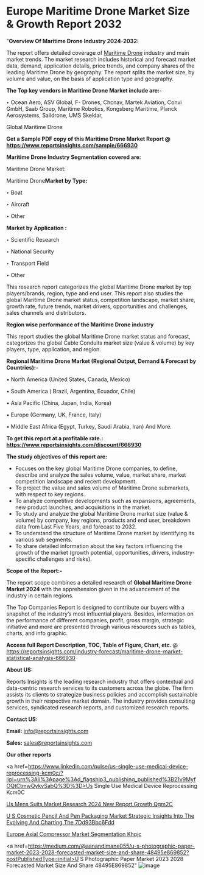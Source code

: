 # Europe Maritime Drone Market Size & Growth Report 2032

"<strong>Overview Of Maritime Drone Industry 2024-2032:</strong>

The report offers detailed coverage of <a href=https://www.reportsinsights.com/sample/666930>Maritime Drone</a> industry and main market trends. The market research includes historical and forecast market data, demand, application details, price trends, and company shares of the leading Maritime Drone by geography. The report splits the market size, by volume and value, on the basis of application type and geography.

<strong>The Top key vendors in Maritime Drone Market include are:- </strong>

‣ Ocean Aero, ASV Global, F- Drones, Chcnav, Martek Aviation, Convi GmbH, Saab Group, Maritime Robotics, Kongsberg Maritime, Planck Aerosystems, Saildrone, UMS Skeldar,

Global Maritime Drone

<strong>Get a Sample PDF copy of this Maritime Drone Market Report </strong><strong>@ <a href=https://www.reportsinsights.com/sample/666930 style=color:#0000ff;>https://www.reportsinsights.com/sample/666930</a> </strong>

<strong>Maritime Drone Industry Segmentation covered are:</strong>

Maritime Drone Market: 

Maritime Drone<strong>Market by Type:</strong>

‣ Boat

‣ Aircraft

‣ Other

<strong>Market by Application :</strong>

‣ Scientific Research

‣ National Security

‣ Transport Field

‣ Other

This research report categorizes the global Maritime Drone market by top players/brands, region, type and end user. This report also studies the global Maritime Drone market status, competition landscape, market share, growth rate, future trends, market drivers, opportunities and challenges, sales channels and distributors.

<strong>Region wise performance of the Maritime Drone industry</strong><strong> </strong>

This report studies the global Maritime Drone market status and forecast, categorizes the global Cable Conduits market size (value &amp; volume) by key players, type, application, and region. 

<strong>Regional Maritime Drone Market (Regional Output, Demand &amp; Forecast by Countries):-</strong>

• North America (United States, Canada, Mexico)

• South America ( Brazil, Argentina, Ecuador, Chile)

• Asia Pacific (China, Japan, India, Korea)

• Europe (Germany, UK, France, Italy)

• Middle East Africa (Egypt, Turkey, Saudi Arabia, Iran) And More.

<strong>To get this report at a profitable rate.: <a href=https://www.reportsinsights.com/discount/666930 style=color:#0000ff;>https://www.reportsinsights.com/discount/666930</a></strong>

<strong>The study objectives of this report are:</strong>
<ul>
  <li>Focuses on the key global Maritime Drone companies, to define, describe and analyze the sales volume, value, market share, market competition landscape and recent development.</li>
  <li>To project the value and sales volume of Maritime Drone submarkets, with respect to key regions.</li>
  <li>To analyze competitive developments such as expansions, agreements, new product launches, and acquisitions in the market.</li>
  <li>To study and analyze the global Maritime Drone market size (value &amp; volume) by company, key regions, products and end user, breakdown data from Last Five Years, and forecast to 2032.</li>
  <li>To understand the structure of Maritime Drone market by identifying its various sub segments.</li>
  <li>To share detailed information about the key factors influencing the growth of the market (growth potential, opportunities, drivers, industry-specific challenges and risks).</li>
</ul>
<strong>Scope of the Report:-</strong><strong> </strong>

The report scope combines a detailed research of <strong>Global Maritime Drone Market 2024 </strong>with the apprehension given in the advancement of the industry in certain regions.

The Top Companies Report is designed to contribute our buyers with a snapshot of the industry’s most influential players. Besides, information on the performance of different companies, profit, gross margin, strategic initiative and more are presented through various resources such as tables, charts, and info graphic.

<strong>Access full Report Description, TOC, Table of Figure, Chart, etc. </strong>@   <a href=https://reportsinsights.com/industry-forecast/maritime-drone-market-statistical-analysis-666930 style=color:#0000ff;>https://reportsinsights.com/industry-forecast/maritime-drone-market-statistical-analysis-666930</a>

<strong>About US:</strong>

Reports Insights is the leading research industry that offers contextual and data-centric research services to its customers across the globe. The firm assists its clients to strategize business policies and accomplish sustainable growth in their respective market domain. The industry provides consulting services, syndicated research reports, and customized research reports.

<strong>Contact US:</strong>

<p class=""""><b>Email:</b> <a href=mailto:info@reportsinsights.com>info@reportsinsights.com</a></p>
<p class=""""><b>Sales:</b> <a href=mailto:sales@reportsinsights.com>sales@reportsinsights.com</a></p>

<strong>Our other reports</strong>

<a href=https://www.linkedin.com/pulse/us-single-use-medical-device-reprocessing-kcm0c/?lipi=urn%3Ali%3Apage%3Ad_flagship3_publishing_published%3B21v9MyfOQtCtmwQykvSabQ%3D%3D>Us Single Use Medical Device Reprocessing Kcm0C</a>

<a href=https://www.linkedin.com/pulse/us-mens-suits-market-research-2024-new-report-growth-qgm2c/>Us Mens Suits Market Research 2024 New Report Growth Qgm2C</a>

<a href=https://medium.com/@akitotamura255/u-s-cosmetic-pencil-and-pen-packaging-market-strategic-insights-into-the-evolving-and-charting-the-7dd93bbc6fdd>U S Cosmetic Pencil And Pen Packaging Market Strategic Insights Into The Evolving And Charting The 7Dd93Bbc6Fdd</a>

<a href=https://www.linkedin.com/pulse/europe-axial-compressor-market-segmentation-khpjc/>Europe Axial Compressor Market Segmentation Khpjc</a>

<a href=https://medium.com/@aanandimane055/u-s-photographic-paper-market-2023-2028-forecasted-market-size-and-share-48495e869852?postPublishedType=initial>U S Photographic Paper Market 2023 2028 Forecasted Market Size And Share 48495E869852</a>"
![image](https://github.com/aakesh123242/RIMarket/assets/158431203/70a96ec7-341b-42f2-b422-28f8af5f5d00)
